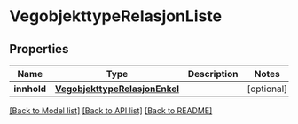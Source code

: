 # VegobjekttypeRelasjonListe

## Properties
Name | Type | Description | Notes
------------ | ------------- | ------------- | -------------
**innhold** | [**VegobjekttypeRelasjonEnkel**](VegobjekttypeRelasjonEnkel.md) |  | [optional] 

[[Back to Model list]](../README.md#documentation-for-models) [[Back to API list]](../README.md#documentation-for-api-endpoints) [[Back to README]](../README.md)

